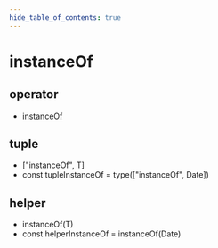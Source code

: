 ```yaml
---
hide_table_of_contents: true
---
```


# instanceOf

## operator

- [instanceOf](./instanceof.md)

## tuple

- ["instanceOf", T] <br/>
- const tupleInstanceOf = type(["instanceOf", Date])<br/>

## helper

- instanceOf(T) <br/>
- const helperInstanceOf = instanceOf(Date)<br/>
